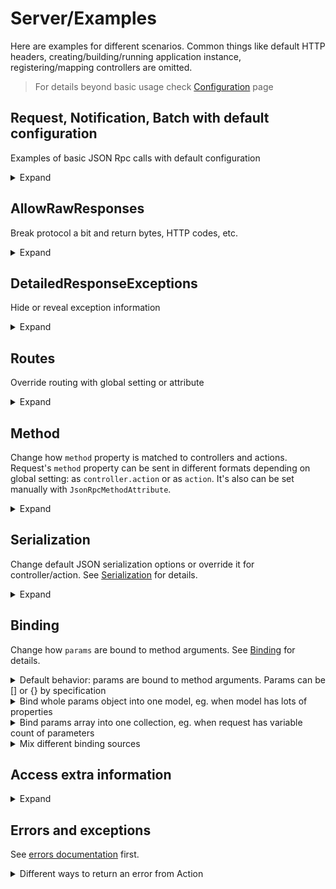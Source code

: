# Server/Examples

Here are examples for different scenarios. Common things like default HTTP headers, creating/building/running application instance, registering/mapping controllers are omitted.

> For details beyond basic usage check [Configuration](configuration) page

## Request, Notification, Batch with default configuration

Examples of basic JSON Rpc calls with default configuration
<details>
<summary>Expand</summary>

> `Program.cs`
```cs
builder.Services.AddJsonRpcServer();

app.UseJsonRpc();
```

> `EchoController.cs`
```cs
public class EchoController : JsonRpcControllerBase
{
    public string ToLower(string value) => value.ToLowerInvariant();
}
```

<table>
<tr>
    <td>
        Request
    </td>
    <td>
        Response
    </td>
</tr>

<tr>

<td valign="top">

JSON Rpc Request
```http
POST /api/jsonrpc HTTP/1.1
Content-Type: application/json; charset=utf-8
```
```json
{
    "id": 1,
    "method": "echo.to_lower",
    "params": {
        "value": "TEST"
    },
    "jsonrpc": "2.0"
}
```

</td>
<td valign="top">

Normal response
```http
HTTP/1.1 200 OK
Content-Type: application/json; charset=utf-8
```
```json
{
    "id": 1,
    "result": "test",
    "jsonrpc": "2.0"
}
```

</td>
</tr>

<tr>

<td valign="top">

JSON Rpc Notification
```http
POST /api/jsonrpc HTTP/1.1
Content-Type: application/json; charset=utf-8
```
```json
{
    "method": "echo.to_lower",
    "params": {
        "value": "TEST"
    },
    "jsonrpc": "2.0"
}
```

</td>
<td valign="top">

No response content by specification
```http
HTTP/1.1 200 OK
Content-Length: 0
```

</td>
</tr>

<tr>

<td valign="top">

JSON Rpc Batch
```http
POST /api/jsonrpc HTTP/1.1
Content-Type: application/json; charset=utf-8
```
```json
[
    {
        "id": 1,
        "method": "echo.to_lower",
        "params": {
            "value": "REQUEST WITH ID AS NUMBER"
        },
        "jsonrpc": "2.0"
    },
    {
        "id": "abc",
        "method": "echo.to_lower",
        "params": {
            "value": "REQUEST WITH ID AS STRING"
        },
        "jsonrpc": "2.0"
    },
    {
        "id": null,
        "method": "echo.to_lower",
        "params": {
            "value": "REQUEST WITH NULL ID"
        },
        "jsonrpc": "2.0"
    },
    {
        "method": "echo.to_lower",
        "params": {
            "value": "NOTIFICATION, NO RESPONSE EXPECTED"
        },
        "jsonrpc": "2.0"
    }
]
```

</td>
<td valign="top">

Responses for all items, except for notifications
```http
HTTP/1.1 200 OK
Content-Type: application/json; charset=utf-8
```
```json
[
    {
        "id": 1,
        "result": "request with id as number",
        "jsonrpc": "2.0"
    },
    {
        "id": "abc",
        "result": "request with id as string",
        "jsonrpc": "2.0"
    },
    {
        "id": null,
        "result": "request with null id",
        "jsonrpc": "2.0"
    }
]
```

</td>
</tr>


</table>
</details>


## AllowRawResponses

Break protocol a bit and return bytes, HTTP codes, etc.
<details>
<summary>Expand</summary>

> `Program.cs`
```cs
builder.Services.AddJsonRpcServer(static options => options.AllowRawResponses = true);

app.UseJsonRpc();
```

> `DataController.cs`
```cs
public class DataController : JsonRpcControllerBase
{
    public IActionResult GetBytes(int count)
    {
        var bytes = Enumerable.Range(0, count).Select(static x => (byte) x).ToArray();
        return new FileContentResult(bytes, "application/octet-stream");
    }

    public IActionResult RedirectTo(string url) => RedirectPermanent(url);
}
```

<table>
<tr>
    <td>
        Request
    </td>
    <td>
        Response
    </td>
</tr>

<tr>

<td valign="top">

GetBytes Request
```http
POST /api/jsonrpc HTTP/1.1
Content-Type: application/json; charset=utf-8
```
```json
{
    "id": 1,
    "method": "data.get_bytes",
    "params": {
        "count": 100
    },
    "jsonrpc": "2.0"
}
```

</td>
<td valign="top">

Unmodified bytes in response
```http
HTTP/1.1 200 OK
Content-Type: application/octet-stream
Content-Length: 100
```
```
�

 !"#$%&'()*+,-./0123456789:;<=>?@ABCDEFGHIJKLMNOPQRSTUVWXYZ[\]^_`abc
```

</td>
</tr>

<tr>

<td valign="top">

Redirect Request
```http
POST /api/jsonrpc HTTP/1.1
Content-Type: application/json; charset=utf-8
```
```json
{
    "id": 1,
    "method": "data.redirect_to",
    "params": {
        "url": "https://google.com"
    },
    "jsonrpc": "2.0"
}
```

</td>
<td valign="top">

HTTP Redirect
```http
HTTP/1.1 301 Moved Permanently
Content-Length: 0
Location: https://google.com
```

</td>
</tr>

<tr>

<td valign="top">

JSON Rpc Batch
```http
POST /api/jsonrpc HTTP/1.1
Content-Type: application/json; charset=utf-8
```
```json
[
    {
        "id": 1,
        "method": "data.get_bytes",
        "params": {
            "count": 100
        },
        "jsonrpc": "2.0"
    }
]
```

</td>
<td valign="top">

JSON Rpc Error
```http
HTTP/1.1 200 OK
Content-Type: application/json; charset=utf-8
```
```json
[
    {
        "id": 1,
        "error": {
            "code": -32001,
            "message": "Server error",
            "data": {
                "type": "Tochka.JsonRpc.Server.Exceptions.JsonRpcServerException",
                "message": "Raw responses are not allowed in batch requests",
                "details": null
            }
        },
        "jsonrpc": "2.0"
    }
]
```

</td>
</tr>


</table>
</details>


## DetailedResponseExceptions

Hide or reveal exception information
<details>
<summary>Expand</summary>

> `Program.cs`
```cs
builder.Services.AddJsonRpcServer(static options => options.DetailedResponseExceptions = /* true or false */);

app.UseJsonRpc();
```

> `ErrorController.cs`
```cs
public class ErrorController : JsonRpcControllerBase
{
    public string Fail() => throw new NotImplementedException("exception message");
}
```

<table>
<tr>
    <td>
        Request
    </td>
    <td>
        Response
    </td>
</tr>

<tr>

<td valign="top">

Request
```http
POST /api/jsonrpc HTTP/1.1
Content-Type: application/json; charset=utf-8
```
```json
{
    "id": 1,
    "method": "error.fail",
    "params": null,
    "jsonrpc": "2.0"
}
```

</td>
<td valign="top">

No details when `DetailedResponseExceptions` is **false**
```http
HTTP/1.1 200 OK
Content-Type: application/json; charset=utf-8
```
```json
{
    "id": 1,
    "error": {
        "code": -32000,
        "message": "Server error",
        "data": {
            "type": "System.NotImplementedException",
            "message": "exception message",
            "details": null
        }
    },
    "jsonrpc": "2.0"
}
```

</td>
</tr>

<tr>

<td valign="top">

Request
```http
POST /api/jsonrpc HTTP/1.1
Content-Type: application/json; charset=utf-8
```
```json
{
    "id": 1,
    "method": "error.fail",
    "params": null,
    "jsonrpc": "2.0"
}
```

</td>
<td valign="top">

`exception.ToString()` in details when `DetailedResponseExceptions` is **true**
```http
HTTP/1.1 200 OK
Content-Type: application/json; charset=utf-8
```
```json
{
    "id": 1,
    "error": {
        "code": -32000,
        "message": "Server error",
        "data": {
            "type": "System.NotImplementedException",
            "message": "exception message",
            "details": "System.NotImplementedException: exception message\r\n   at Application.Controllers.ErrorController.Fail() in C:\\Path\\To\\Application\\Controllers\\ErrorController.cs:line 7\r\n   at lambda_method6(Closure , Object , Object[] )\r\n   at Microsoft.AspNetCore.Mvc.Infrastructure.ActionMethodExecutor.SyncObjectResultExecutor.Execute(IActionResultTypeMapper mapper, ObjectMethodExecutor executor, Object controller, Object[] arguments)\r\n   at Microsoft.AspNetCore.Mvc.Infrastructure.ControllerActionInvoker.InvokeActionMethodAsync()\r\n   at Microsoft.AspNetCore.Mvc.Infrastructure.ControllerActionInvoker.Next(State& next, Scope& scope, Object& state, Boolean& isCompleted)\r\n   at Microsoft.AspNetCore.Mvc.Infrastructure.ControllerActionInvoker.InvokeNextActionFilterAsync()\r\n--- End of stack trace from previous location ---\r\n   at Microsoft.AspNetCore.Mvc.Infrastructure.ControllerActionInvoker.Rethrow(ActionExecutedContextSealed context)\r\n   at Microsoft.AspNetCore.Mvc.Infrastructure.ControllerActionInvoker.Next(State& next, Scope& scope, Object& state, Boolean& isCompleted)\r\n   at Microsoft.AspNetCore.Mvc.Infrastructure.ControllerActionInvoker.InvokeInnerFilterAsync()\r\n--- End of stack trace from previous location ---\r\n   at Microsoft.AspNetCore.Mvc.Infrastructure.ResourceInvoker.<InvokeNextExceptionFilterAsync>g__Awaited|26_0(ResourceInvoker invoker, Task lastTask, State next, Scope scope, Object state, Boolean isCompleted)"
        }
    },
    "jsonrpc": "2.0"
}
```

</td>
</tr>


</table>
</details>


## Routes

Override routing with global setting or attribute
<details>
<summary>Expand</summary>

All JSON Rpc handlers must have same route prefix (`/api/jsonrpc` by default) to distinguish them from REST when you use both APIs in same project. If prefix is not defined explicitly in handler's route, it will be added automatically. For handlers without manually defined route, prefix will be used as full route (without `/controllerName` part).

How to change default route and override it with custom route in controller or action:
> `Program.cs`
```cs
builder.Services.AddJsonRpcServer(static options => options.RoutePrefix = "/public_api");

app.UseJsonRpc();
```

> `UsersController.cs`
```cs
/* [Route] override is also possible here */
public class UsersController : JsonRpcControllerBase
{
    public List<string> GetNames() => new() { "Alice", "Bob" };

    [Route("/admin_api")] // add user to DB and return ID
    public Guid Create(string name) => Guid.NewGuid();
}
```

<table>
<tr>
    <td>
        Request
    </td>
    <td>
        Response
    </td>
</tr>

<tr>

<td valign="top">

Request to GetNames at default route
```http
POST /public_api HTTP/1.1
Content-Type: application/json; charset=utf-8
```
```json
{
    "id": 1,
    "method": "users.get_names",
    "params": null,
    "jsonrpc": "2.0"
}
```

</td>
<td valign="top">

Normal response
```http
HTTP/1.1 200 OK
Content-Type: application/json; charset=utf-8
```
```json
{
    "id": 1,
    "result": [
        "Alice",
        "Bob"
    ],
    "jsonrpc": "2.0"
}
```

</td>
</tr>

<tr>

<td valign="top">

Request to Create at overridden route without default prefix
```http
POST /admin_api HTTP/1.1
Content-Type: application/json; charset=utf-8
```
```json
{
    "id": 1,
    "method": "users.create",
    "params": {
        "name": "Charlie"
    },
    "jsonrpc": "2.0"
}
```

</td>
<td valign="top">

404 Error response
```http
HTTP/1.1 404 Not Found
Content-Length: 0
```

</td>
</tr>

<tr>

<td valign="top">

Request to Create at overridden route with default prefix
```http
POST /public_api/admin_api HTTP/1.1
Content-Type: application/json; charset=utf-8
```
```json
{
    "id": 1,
    "method": "users.create",
    "params": {
        "name": "Charlie"
    },
    "jsonrpc": "2.0"
}
```

</td>
<td valign="top">

Normal response
```http
HTTP/1.1 200 OK
Content-Type: application/json; charset=utf-8
```
```json
{
    "id": 1,
    "result": "82a160a8-ad1d-472f-84d3-569b1514f384",
    "jsonrpc": "2.0"
}
```

</td>
</tr>

</table>
</details>


## Method

Change how `method` property is matched to controllers and actions. Request's `method` property can be sent in different formats depending on global setting: as `controller.action` or as `action`. It's also can be set manually with `JsonRpcMethodAttribute`.

<details>
<summary>Expand</summary>


> `Program.cs`
```cs
builder.Services.AddJsonRpcServer(static options => options.DefaultMethodStyle = /* JsonRpcMethodStyle.ControllerAndAction or JsonRpcMethodStyle.ActionOnly */);

app.UseJsonRpc();
```

> `EchoController.cs`
```cs
/* [JsonRpcMethodStyle] override is also possible here */
public class EchoController : JsonRpcControllerBase
{
    /* [JsonRpcMethodStyle] or [JsonRpcMethod] override is also possible here */
    public string ToLower(string value) => value.ToLowerInvariant();

    [JsonRpcMethod("to upper")]
    public string ToUpper(string value) => value.ToUpperInvariant();
}
```

<table>
<tr>
    <td>
        Request
    </td>
    <td>
        Response
    </td>
</tr>

<tr>

<td valign="top">

Request with method with `controller.action` (`JsonRpcMethodStyle.ControllerAndAction`)
```http
POST /api/jsonrpc HTTP/1.1
Content-Type: application/json; charset=utf-8
```
```json
{
    "id": 1,
    "method": "echo.to_lower",
    "params": {
        "value": "TEST"
    },
    "jsonrpc": "2.0"
}
```

</td>
<td valign="top">

Response from `EchoController.ToLower`
```http
HTTP/1.1 200 OK
Content-Type: application/json; charset=utf-8
```
```json
{
    "id": 1,
    "result": "test",
    "jsonrpc": "2.0"
}
```

</td>
</tr>

<tr>

<td valign="top">

Request with method with `action` (`JsonRpcMethodStyle.ActionOnly`)
```http
POST /api/jsonrpc HTTP/1.1
Content-Type: application/json; charset=utf-8
```
```json
{
    "id": 1,
    "method": "to_lower",
    "params": {
        "value": "TEST"
    },
    "jsonrpc": "2.0"
}
```

</td>
<td valign="top">

Response from `EchoController.ToLower`
```http
HTTP/1.1 200 OK
Content-Type: application/json; charset=utf-8
```
```json
{
    "id": 1,
    "result": "test",
    "jsonrpc": "2.0"
}
```

</td>
</tr>

<tr>

<td valign="top">

Request with custom method name (set by `JsonRpcMethodAttribute`)
```http
POST /api/jsonrpc HTTP/1.1
Content-Type: application/json; charset=utf-8
```
```json
{
    "id": 1,
    "method": "to upper",
    "params": {
        "value": "test"
    },
    "jsonrpc": "2.0"
}
```

</td>
<td valign="top">

Response from `EchoController.ToUpper`
```http
HTTP/1.1 200 OK
Content-Type: application/json; charset=utf-8
```
```json
{
    "id": 1,
    "result": "TEST",
    "jsonrpc": "2.0"
}
```

</td>
</tr>


</table>
</details>


## Serialization

Change default JSON serialization options or override it for controller/action. See [Serialization](serialization) for details.
<details>
<summary>Expand</summary>

Note how changing serialization affects `params` and `method`.
> `Program.cs`
```cs
// you can also use predefined options from JsonRpcSerializerOptions class
var jsonSerializerOptions = new JsonSerializerOptions { PropertyNamingPolicy = JsonNamingPolicy.CamelCase };
builder.Services.AddJsonRpcServer(options => options.DefaultDataJsonSerializerOptions = jsonSerializerOptions);

// options provider to use in JsonRpcSerializerOptionsAttribute
builder.Services.AddSingleton<IJsonSerializerOptionsProvider, SnakeCaseJsonSerializerOptionsProvider>();

app.UseJsonRpc();
```

> `SimpleCalcController.cs`
```cs
/* [JsonRpcSerializerOptions] override is also possible here */
public class SimpleCalcController : JsonRpcControllerBase
{
    public object SubtractIntegers(int firstValue, int secondValue) => new
    {
        firstValue,
        secondValue,
        firstMinusSecond = firstValue - secondValue
    };

    // IMPORTANT: SnakeCaseJsonSerializerOptionsProvider must be registered in DI as IJsonSerializerOptionsProvider
    [JsonRpcSerializerOptions(typeof(SnakeCaseJsonSerializerOptionsProvider))]
    public object AddIntegers(int firstValue, int secondValue) => new
    {
        firstValue,
        secondValue,
        firstPlusSecond = firstValue + secondValue
    };
}
```

<table>
<tr>
    <td>
        Request
    </td>
    <td>
        Response
    </td>
</tr>

<tr>

<td valign="top">

Request with camelCase
```http
POST /api/jsonrpc HTTP/1.1
Content-Type: application/json; charset=utf-8
```
```json
{
    "id": 1,
    "method": "simpleCalc.subtractIntegers",
    "params": {
        "firstValue": 42,
        "secondValue": 38
    },
    "jsonrpc": "2.0"
}
```

</td>
<td valign="top">

Response with camelCase
```http
HTTP/1.1 200 OK
Content-Type: application/json; charset=utf-8
```
```json
{
    "id": 1,
    "result": {
        "firstValue": 42,
        "secondValue": 38,
        "firstMinusSecond": 4
    },
    "jsonrpc": "2.0"
}
```

</td>
</tr>

<tr>

<td valign="top">

Request with snake_case
```http
POST /api/jsonrpc HTTP/1.1
Content-Type: application/json; charset=utf-8
```
```json
{
    "id": 1,
    "method": "simple_calc.add_integers",
    "params": {
        "first_value": 42,
        "second_value": 38
    },
    "jsonrpc": "2.0"
}
```

</td>
<td valign="top">

Response with snake_case
```http
HTTP/1.1 200 OK
Content-Type: application/json; charset=utf-8
```
```json
{
    "id": 1,
    "result": {
        "first_value": 42,
        "second_value": 38,
        "first_plus_second": 80
    },
    "jsonrpc": "2.0"
}
```

</td>
</tr>


</table>
</details>


## Binding

Change how `params` are bound to method arguments. See [Binding](binding) for details.


<details>
<summary>Default behavior: params are bound to method arguments. Params can be [] or {} by specification</summary>

<table>
<tr>
    <td>
        Request
    </td>
    <td>
        Action method
    </td>
</tr>

<tr>

<td valign="top">

Request has object with two properties
```http
POST /api/jsonrpc HTTP/1.1
Content-Type: application/json; charset=utf-8
```
```json
{
    "id": 1,
    "method": "foo",
    "params": {
        "bar": 1,
        "baz": "test"
    },
    "jsonrpc": "2.0"
}
```

</td>
<td valign="top">

`params` are bound to method arguments by names
```cs
public void Foo(int bar, string baz)
{
    // bar == 1
    // baz == "test"
}
```

</td>
</tr>

<tr>

<td valign="top">

Request has array with two items
```http
POST /api/jsonrpc HTTP/1.1
Content-Type: application/json; charset=utf-8
```
```json
{
    "id": 1,
    "method": "foo",
    "params": [
        1,
        "test"
    ],
    "jsonrpc": "2.0"
}
```

</td>
<td valign="top">

`params` are bound to method arguments by indices
```cs
public void Foo(int bar, string baz)
{
    // bar == 1
    // baz == "test"
}
```

</td>
</tr>


</table>
</details>


<details>
<summary>Bind whole params object into one model, eg. when model has lots of properties</summary>

<table>
<tr>
    <td>
        Request
    </td>
    <td>
        Action method
    </td>
</tr>

<tr>

<td valign="top">

Request has object with two properties
```http
POST /api/jsonrpc HTTP/1.1
Content-Type: application/json; charset=utf-8
```
```json
{
    "id": 1,
    "method": "foo",
    "params": {
        "bar": 1,
        "baz": "test"
    },
    "jsonrpc": "2.0"
}
```

</td>
<td valign="top">

`params` are bound to single method argument
```cs
public record Data(int Bar, string Baz);

public void Foo([FromParams(BindingStyle.Object)] Data data)
{
    // data.Bar == 1
    // data.Baz == "test"
}
```

</td>
</tr>

<tr>

<td valign="top">

Request has array with two items
```http
POST /api/jsonrpc HTTP/1.1
Content-Type: application/json; charset=utf-8
```
```json
{
    "id": 1,
    "method": "foo",
    "params": [
        1,
        "test"
    ],
    "jsonrpc": "2.0"
}
```

</td>
<td valign="top">

Error because array items can not be bound to object properties
```cs
public record Data(int Bar, string Baz);

public void Foo([FromParams(BindingStyle.Object)] Data data)
{
    // does not work for `params` array
}
```
```json
{
    "id": "123",
    "error": {
        "code": -32602,
        "message": "Invalid params",
        "data": {
            "data": [
                "Error while binding value by JSON key = [params] - Can't bind array to object parameter"
            ]
        }
    },
    "jsonrpc": "2.0"
}
```

</td>
</tr>


</table>

</details>


<details>
<summary>Bind params array into one collection, eg. when request has variable count of parameters</summary>

<table>
<tr>
    <td>
        Request
    </td>
    <td>
        Action method
    </td>
</tr>

<tr>

<td valign="top">

Request has object with two properties
```http
POST /api/jsonrpc HTTP/1.1
Content-Type: application/json; charset=utf-8
```
```json
{
    "id": 1,
    "method": "foo",
    "params": {
        "bar": 1,
        "baz": 2
    },
    "jsonrpc": "2.0"
}
```

</td>
<td valign="top">

Error because object properties can not be bound to array items
```cs
public void Foo([FromParams(BindingStyle.Array)] List<int> data)
{
    // does not work for `params` object
}
```
```json
{
    "id": 1,
    "error": {
        "code": -32602,
        "message": "Invalid params",
        "data": {
            "data": [
                "Error while binding value by JSON key = [params] - Can't bind object to collection parameter"
            ]
        }
    },
    "jsonrpc": "2.0"
}
```

</td>
</tr>

<tr>

<td valign="top">

Request has array with two items
```http
POST /api/jsonrpc HTTP/1.1
Content-Type: application/json; charset=utf-8
```
```json
{
    "id": 1,
    "method": "foo",
    "params": [
        1,
        2
    ],
    "jsonrpc": "2.0"
}
```

</td>
<td valign="top">

Array items are bound to collection
```cs
public void Foo([FromParams(BindingStyle.Array)] List<int> data)
{
    // data[0] == 1
    // data[1] == 2
}
```

</td>
</tr>


</table>

</details>


<details>
<summary>Mix different binding sources</summary>

Also try default params, object, dynamic and custom serialization...
```cs
public void Foo1(object bar, dynamic baz, [FromParams(BindingStyle.Object)] Data data, [FromServices] ICustomService service, CancellationToken token)
{
    // bar, baz are bound by default
    // data is bound with specified behavior
    // service and token are bound by framework as usual
}

public void Foo2(int? bar, string baz = "default_value")
{
    // Request "params" can have nullable "bar" and omit "baz" property entirely
}
```

</details>

## Access extra information

<details>
<summary>Expand</summary>

Several extension methods to `HttpContext` are added for convenience. Useful for additional custom middlewares and filters.

Get JSON Rpc call object:
```cs
var call = HttpContext.GetJsonRpcCall();

var id = (call as UntypedRequest)?.Id;
var method = call.Method;
var parameters = call.Params
```

Get raw JSON call as `JsonDocument`:
```cs
var rawCall = HttpContext.GetRawJsonRpcCall();

Console.WriteLine(rawCall.RootElement);
```

Get JSON Rpc response object:
```cs
var call = HttpContext.GetJsonRpcResponse();

var id = (call as UntypedResponse)?.Id;
var result = call.Result
```

Check if this call is part of batch request:
```cs
var isBatch = HttpContext.JsonRpcRequestIsBatch();

if (isBatch)
{
    Console.WriteLine("This call is part of batch request!");
}
```

Manually set response. Warning: may be overwritten later by filters!
```cs
var response = new UntypedResponse(request.Id, result)

HttpContext.SetJsonRpcResponse(response);
```

</details>

## Errors and exceptions

See [errors documentation](errors) first.

<details>
<summary>Different ways to return an error from Action</summary>

Consider actions in this controller. Below are examples of their output. HTTP headers are omitted, response is always `200 OK`.

```cs
public record MyData(int Bar, string Baz);

public class FailController : JsonRpcControllerBase
{
    private readonly IJsonRpcErrorFactory jsonRpcErrorFactory;
    public FailController(IJsonRpcErrorFactory jsonRpcErrorFactory) => this.jsonRpcErrorFactory = jsonRpcErrorFactory;
    // see methods in examples below
}
```

<table>
<tr>
    <td>
        Action
    </td>
    <td>
        Response without DetailedResponseExceptions
    </td>
    <td>
        Response with DetailedResponseExceptions
    </td>
</tr>

<tr>

<td valign="top">

```cs
public void ThrowException() =>
    throw new DivideByZeroException("test");
```

</td>

<td valign="top">

```json
{
    "id": 1,
    "error": {
        "code": -32000,
        "message": "Server error",
        "data": {
            "type": "System.DivideByZeroException",
            "message": "test",
            "details": null
        }
    },
    "jsonrpc": "2.0"
}
```

</td>

<td valign="top">

```json
{
    "id": 1,
    "error": {
        "code": -32000,
        "message": "Server error",
        "data": {
            "type": "System.DivideByZeroException",
            "message": "test",
            "details": "System.DivideByZeroException: test\r\n   at Application.Controllers.FailController.ThrowException() ... (and the rest of the stack trace) ..."
        }
    },
    "jsonrpc": "2.0"
}
```

</td>
</tr>

<tr>

<td valign="top">

```cs
public IError Error() =>
    jsonRpcErrorFactory.Error(123,
        "error with custom data",
        new MyData(456, "baz"));
```

</td>

<td valign="top">

```json
{
    "id": 1,
    "error": {
        "code": 123,
        "message": "error with custom data",
        "data": {
            "bar": 456,
            "baz": "baz"
        }
    },
    "jsonrpc": "2.0"
}
```

</td>

<td valign="top">

no difference

</td>
</tr>

<tr>

<td valign="top">

```cs
public IError PredefinedError()
{
    return jsonRpcErrorFactory.InvalidParams("oops");
    // or others:
    //return jsonRpcErrorFactory.ParseError("oops");
    //return jsonRpcErrorFactory.InvalidRequest("oops");
}
```

</td>

<td valign="top">

```json
{
    "id": 1,
    "error": {
        "code": -32602,
        "message": "Invalid params",
        "data": "oops"
    },
    "jsonrpc": "2.0"
}
```

</td>

<td valign="top">

no difference

</td>
</tr>

<tr>

<td valign="top">

```cs
public IActionResult MvcError() =>
    this.BadRequest(new MyData(123, "baz"));
```

</td>

<td valign="top">

```json
{
    "id": 1,
    "error": {
        "code": -32602,
        "message": "Invalid params",
        "data": {
            "bar": 123,
            "baz": "baz"
        }
    },
    "jsonrpc": "2.0"
}
```

</td>

<td valign="top">

no difference

</td>
</tr>

<tr>

<td valign="top">

```cs
public IActionResult WrapExceptionManually()
{
    try
    {
        throw new DivideByZeroException("oops");
    }
    catch (Exception e)
    {
        var error = jsonRpcErrorFactory.Exception(e);
        return new ObjectResult(error);
    }

    return Ok();
}
```

</td>

<td valign="top">

```json
{
    "id": 1,
    "error": {
        "code": -32000,
        "message": "Server error",
        "data": {
            "type": "System.DivideByZeroException",
            "message": "oops",
            "details": null
        }
    },
    "jsonrpc": "2.0"
}
```

</td>

<td valign="top">

```json
{
    "id": 1,
    "error": {
        "code": -32000,
        "message": "Server error",
        "data": {
            "type": "System.DivideByZeroException",
            "message": "oops",
            "details": "System.DivideByZeroException: oops\r\n   at Application.Controllers.FailController.WrapExceptionManually() ... (and the rest of the stack trace) ..."
        }
    },
    "jsonrpc": "2.0"
}
```

</td>
</tr>

<tr>

<td valign="top">

```cs
public IError WrapHttpErrorManually()
{
    var innerException = new DivideByZeroException("inner!");
    var e = new ArgumentException("message!", innerException);
    return jsonRpcErrorFactory.HttpError(500, e);
}
```

</td>

<td valign="top">

```json
{
    "id": 1,
    "error": {
        "code": -32603,
        "message": "Internal error",
        "data": {
            "type": "System.ArgumentException",
            "message": "message!",
            "details": null
        }
    },
    "jsonrpc": "2.0"
}
```

</td>

<td valign="top">

```json
{
    "id": 1,
    "error": {
        "code": -32603,
        "message": "Internal error",
        "data": {
            "type": "System.ArgumentException",
            "message": "message!",
            "details": "System.ArgumentException: message!\r\n ---> System.DivideByZeroException: inner!\r\n   --- End of inner exception stack trace ---"
        }
    },
    "jsonrpc": "2.0"
}
```

</td>
</tr>

<tr>

<td valign="top">

```cs
public IError ManuallyCreateError() =>
    new Error<MyData>(123,
        "error with custom data",
        new MyData(456, "baz"));
```

</td>

<td valign="top">

```json
{
    "id": 1,
    "error": {
        "code": 123,
        "message": "error with custom data",
        "data": {
            "bar": 456,
            "baz": "baz"
        }
    },
    "jsonrpc": "2.0"
}
```

</td>

<td valign="top">

no difference

</td>
</tr>

<tr>

<td valign="top">

```cs
public void ThrowErrorAsException()
{
    var error = jsonRpcErrorFactory.Error(123,
        "error with custom data",
        new MyData(456, "baz"));
    error.ThrowAsException();
}
```

</td>

<td valign="top">

```json
{
    "id": 1,
    "error": {
        "code": 123,
        "message": "error with custom data",
        "data": {
            "bar": 456,
            "baz": "baz"
        }
    },
    "jsonrpc": "2.0"
}
```

</td>

<td valign="top">

no difference

</td>
</tr>


</table>

</details>
